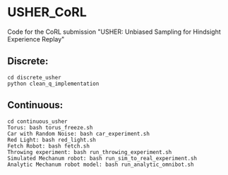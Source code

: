 # USHER_CoRL
Code for the CoRL submission "USHER: Unbiased Sampling for Hindsight Experience Replay"


## Discrete: 
	cd discrete_usher
	python clean_q_implementation
## Continuous: 
	cd continuous_usher
	Torus: bash torus_freeze.sh
	Car with Random Noise: bash car_experiment.sh
	Red Light: bash red_light.sh
	Fetch Robot: bash fetch.sh
	Throwing experiment: bash run_throwing_experiment.sh
	Simulated Mechanum robot: bash run_sim_to_real_experiment.sh
	Analytic Mechanum robot model: bash run_analytic_omnibot.sh
